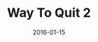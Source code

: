 ---
title: Way To Quit 2
articlename: >-
  Heterogeneity in the Effects of Reward- and Deposit-based Financial Incentives on Smoking Cessation
date: 2016-01-15
summary: >-
  Heterogeneity among smokers in their acceptance and response to different forms of incentives suggests potential benefits of targeting behavior-change interventions based on patient characteristics.
authors: >-
  Scott D. Halpern, Benjamin French, Dylan S. Small, Kathryn Saulsgiver, Michael O. Harhay,  Janet Audrain-McGovern, George Loewenstein, David A. Asch, and Kevin G. Volpp
source: 'http://www.atsjournals.org/doi/full/10.1164/rccm.201601-0108OC'
---